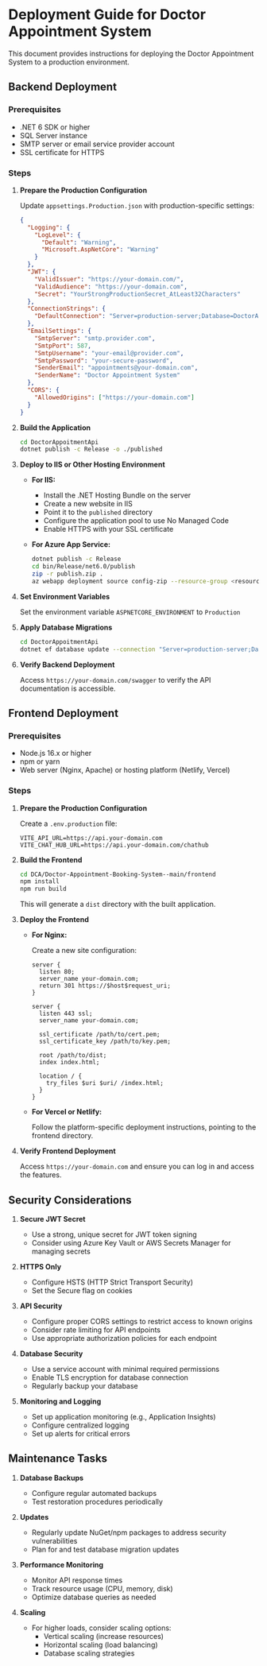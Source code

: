 # Deployment Guide for Doctor Appointment System

This document provides instructions for deploying the Doctor Appointment System to a production environment.

## Backend Deployment

### Prerequisites
- .NET 6 SDK or higher
- SQL Server instance
- SMTP server or email service provider account
- SSL certificate for HTTPS

### Steps

1. **Prepare the Production Configuration**
   
   Update `appsettings.Production.json` with production-specific settings:
   
   ```json
   {
     "Logging": {
       "LogLevel": {
         "Default": "Warning",
         "Microsoft.AspNetCore": "Warning"
       }
     },
     "JWT": {
       "ValidIssuer": "https://your-domain.com/",
       "ValidAudience": "https://your-domain.com",
       "Secret": "YourStrongProductionSecret_AtLeast32Characters"
     },
     "ConnectionStrings": {
       "DefaultConnection": "Server=production-server;Database=DoctorAppointmentDb;User Id=username;Password=password;TrustServerCertificate=True;"
     },
     "EmailSettings": {
       "SmtpServer": "smtp.provider.com",
       "SmtpPort": 587,
       "SmtpUsername": "your-email@provider.com",
       "SmtpPassword": "your-secure-password",
       "SenderEmail": "appointments@your-domain.com",
       "SenderName": "Doctor Appointment System"
     },
     "CORS": {
       "AllowedOrigins": ["https://your-domain.com"]
     }
   }
   ```

2. **Build the Application**
   
   ```bash
   cd DoctorAppoitmentApi
   dotnet publish -c Release -o ./published
   ```

3. **Deploy to IIS or Other Hosting Environment**
   
   - **For IIS:**
     - Install the .NET Hosting Bundle on the server
     - Create a new website in IIS
     - Point it to the `published` directory
     - Configure the application pool to use No Managed Code
     - Enable HTTPS with your SSL certificate

   - **For Azure App Service:**
     ```bash
     dotnet publish -c Release
     cd bin/Release/net6.0/publish
     zip -r publish.zip .
     az webapp deployment source config-zip --resource-group <resource-group> --name <app-name> --src publish.zip
     ```

4. **Set Environment Variables**
   
   Set the environment variable `ASPNETCORE_ENVIRONMENT` to `Production`

5. **Apply Database Migrations**
   
   ```bash
   cd DoctorAppoitmentApi
   dotnet ef database update --connection "Server=production-server;Database=DoctorAppointmentDb;User Id=username;Password=password;TrustServerCertificate=True;"
   ```

6. **Verify Backend Deployment**
   
   Access `https://your-domain.com/swagger` to verify the API documentation is accessible.

## Frontend Deployment

### Prerequisites
- Node.js 16.x or higher
- npm or yarn
- Web server (Nginx, Apache) or hosting platform (Netlify, Vercel)

### Steps

1. **Prepare the Production Configuration**

   Create a `.env.production` file:
   ```
   VITE_API_URL=https://api.your-domain.com
   VITE_CHAT_HUB_URL=https://api.your-domain.com/chathub
   ```

2. **Build the Frontend**

   ```bash
   cd DCA/Doctor-Appointment-Booking-System--main/frontend
   npm install
   npm run build
   ```

   This will generate a `dist` directory with the built application.

3. **Deploy the Frontend**

   - **For Nginx:**
   
     Create a new site configuration:
     
     ```nginx
     server {
       listen 80;
       server_name your-domain.com;
       return 301 https://$host$request_uri;
     }

     server {
       listen 443 ssl;
       server_name your-domain.com;

       ssl_certificate /path/to/cert.pem;
       ssl_certificate_key /path/to/key.pem;

       root /path/to/dist;
       index index.html;
       
       location / {
         try_files $uri $uri/ /index.html;
       }
     }
     ```

   - **For Vercel or Netlify:**
     
     Follow the platform-specific deployment instructions, pointing to the frontend directory.

4. **Verify Frontend Deployment**

   Access `https://your-domain.com` and ensure you can log in and access the features.

## Security Considerations

1. **Secure JWT Secret**
   - Use a strong, unique secret for JWT token signing
   - Consider using Azure Key Vault or AWS Secrets Manager for managing secrets

2. **HTTPS Only**
   - Configure HSTS (HTTP Strict Transport Security)
   - Set the Secure flag on cookies

3. **API Security**
   - Configure proper CORS settings to restrict access to known origins
   - Consider rate limiting for API endpoints
   - Use appropriate authorization policies for each endpoint

4. **Database Security**
   - Use a service account with minimal required permissions
   - Enable TLS encryption for database connection
   - Regularly backup your database

5. **Monitoring and Logging**
   - Set up application monitoring (e.g., Application Insights)
   - Configure centralized logging
   - Set up alerts for critical errors

## Maintenance Tasks

1. **Database Backups**
   - Configure regular automated backups
   - Test restoration procedures periodically

2. **Updates**
   - Regularly update NuGet/npm packages to address security vulnerabilities
   - Plan for and test database migration updates

3. **Performance Monitoring**
   - Monitor API response times
   - Track resource usage (CPU, memory, disk)
   - Optimize database queries as needed

4. **Scaling**
   - For higher loads, consider scaling options:
     - Vertical scaling (increase resources)
     - Horizontal scaling (load balancing)
     - Database scaling strategies 